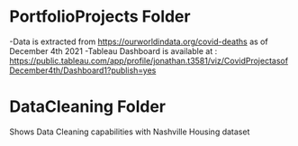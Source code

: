 # PortfolioProjects  Folder
-Data is extracted from https://ourworldindata.org/covid-deaths as of December 4th 2021
-Tableau Dashboard is available at :
https://public.tableau.com/app/profile/jonathan.t3581/viz/CovidProjectasofDecember4th/Dashboard1?publish=yes

# DataCleaning Folder
Shows Data Cleaning capabilities with Nashville Housing dataset
